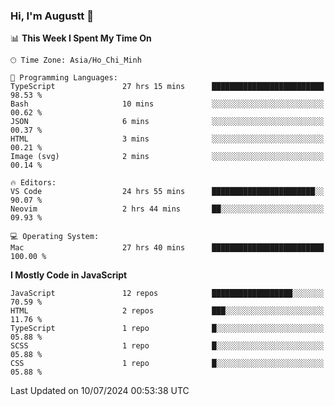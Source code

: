 ### Hi, I'm Augustt 👋

<!--START_SECTION:waka-->
📊 **This Week I Spent My Time On** 

```text
🕑︎ Time Zone: Asia/Ho_Chi_Minh

💬 Programming Languages: 
TypeScript               27 hrs 15 mins      █████████████████████████   98.53 % 
Bash                     10 mins             ░░░░░░░░░░░░░░░░░░░░░░░░░   00.62 % 
JSON                     6 mins              ░░░░░░░░░░░░░░░░░░░░░░░░░   00.37 % 
HTML                     3 mins              ░░░░░░░░░░░░░░░░░░░░░░░░░   00.21 % 
Image (svg)              2 mins              ░░░░░░░░░░░░░░░░░░░░░░░░░   00.14 % 

🔥 Editors: 
VS Code                  24 hrs 55 mins      ███████████████████████░░   90.07 % 
Neovim                   2 hrs 44 mins       ██░░░░░░░░░░░░░░░░░░░░░░░   09.93 % 

💻 Operating System: 
Mac                      27 hrs 40 mins      █████████████████████████   100.00 % 
```

**I Mostly Code in JavaScript** 

```text
JavaScript               12 repos            ██████████████████░░░░░░░   70.59 % 
HTML                     2 repos             ███░░░░░░░░░░░░░░░░░░░░░░   11.76 % 
TypeScript               1 repo              █░░░░░░░░░░░░░░░░░░░░░░░░   05.88 % 
SCSS                     1 repo              █░░░░░░░░░░░░░░░░░░░░░░░░   05.88 % 
CSS                      1 repo              █░░░░░░░░░░░░░░░░░░░░░░░░   05.88 % 
```




 Last Updated on 10/07/2024 00:53:38 UTC
<!--END_SECTION:waka-->
